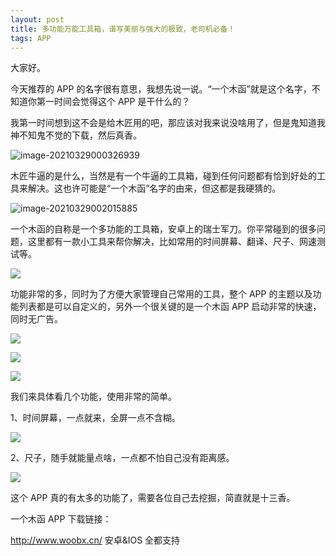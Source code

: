 ```yaml
---
layout: post
title: 多功能万能工具箱，谱写美丽与强大的极致，老司机必备！
tags: APP
---
```


大家好。

今天推荐的 APP 的名字很有意思，我想先说一说。“一个木函”就是这个名字，不知道你第一时间会觉得这个 APP 是干什么的？

我第一时间想到这不会是给木匠用的吧，那应该对我来说没啥用了，但是鬼知道我神不知鬼不觉的下载，然后真香。

![image-20210329000326939](https://raw.githubusercontent.com/ZhuPeng/pic/master/images/compress_image-20210329000326939.png)

木匠牛逼的是什么，当然是有一个牛逼的工具箱，碰到任何问题都有恰到好处的工具来解决。这也许可能是“一个木函”名字的由来，但这都是我硬猜的。

![image-20210329002015885](https://raw.githubusercontent.com/ZhuPeng/pic/master/images/compress_image-20210329002015885.png)

一个木函的自称是一个多功能的工具箱，安卓上的瑞士军刀。你平常碰到的很多问题，这里都有一款小工具来帮你解决，比如常用的时间屏幕、翻译、尺子、网速测试等。

![](https://raw.githubusercontent.com/ZhuPeng/pic/master/images/compress_0_2f1902ebc861439186b5a82b0517b5af.jpg)

功能非常的多，同时为了方便大家管理自己常用的工具，整个 APP 的主题以及功能列表都是可以自定义的，另外一个很关键的是一个木函 APP 启动非常的快速，同时无广告。

![](https://raw.githubusercontent.com/ZhuPeng/pic/master/images/compress_1_2f1902ebc861439186b5a82b0517b5af.jpg)

![](https://raw.githubusercontent.com/ZhuPeng/pic/master/images/compress_2_2f1902ebc861439186b5a82b0517b5af.jpg)

![](https://raw.githubusercontent.com/ZhuPeng/pic/master/images/compress_3_2f1902ebc861439186b5a82b0517b5af.jpg)

我们来具体看几个功能，使用非常的简单。

1、时间屏幕，一点就来，全屏一点不含糊。

![](https://raw.githubusercontent.com/ZhuPeng/pic/master/images/compress_Screenshot_20210328_235930_com.One.WoodenLetter.jpg)

2、尺子，随手就能量点啥，一点都不怕自己没有距离感。

![](https://raw.githubusercontent.com/ZhuPeng/pic/master/images/compress_Screenshot_20210329_001731_com.One.WoodenLetter.jpg)

这个 APP 真的有太多的功能了，需要各位自己去挖掘，简直就是十三香。



一个木函 APP 下载链接：

http://www.woobx.cn/  安卓&IOS 全都支持